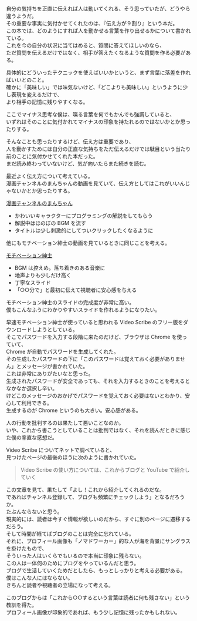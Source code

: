 自分の気持ちを正直に伝えれば人は動いてくれる、そう思っていたが、どうやら違うようだ。  
その重要な事実に気付かせてくれたのは、『伝え方が９割り』という本だ。  
この本では、どのようにすれば人を動かせる言葉を作り出せるかについて書かれている。  
これを今の自分の状況に当てはめると、質問に答えてほしいのなら、  
ただ質問を伝えるだけではなく、相手が答えたくなるような質問を作る必要がある。  

具体的にどういったテクニックを使えばいいかというと、まず言葉に落差を作ればいいとのこと。  
確かに「美味しい」では味気ないけど、「どこよりも美味しい」というように少し表現を変えるだけで、  
より相手の記憶に残りやすくなる。  

ここでマイナス思考な僕は、喋る言葉を何でもかんでも強調していると、  
いずれはそのことに気付かれてマイナスの印象を持たれるのではないかとか思ったりする。  

そんなことも思ったりするけど、伝え方は重要であり、  
人を動かすためには自分の正直な気持ちをただ伝えるだけでは駄目という当たり前のことに気付かせてくれた本だった。  
まだ読み終わっていないけど、気が向いたらまた続きを読む。

最近よく伝え方について考えている。  
漫画チャンネルのまんちゃんの動画を見ていて、伝え方としてはこれがいいんじゃないかとか思ったりする。  

[漫画チャンネルのまんちゃん](https://youtu.be/pQQVzrP5RYk)

* かわいいキャラクターにプログラミングの解説をしてもらう
* 解説中はほのぼの BGM を流す
* タイトルは少し刺激的にしてついクリックしたくなるように

他にもモチベーション紳士の動画を見ているときに同じことを考える。

[モチベーション紳士](https://www.youtube.com/channel/UCyqm-wh5pjlgw_w7yDlbUng)

* BGM は控えめ。落ち着きのある音楽に
* 地声よりも少しだけ高く
* 丁寧なスライド
* 「○○分で」と最初に伝えて視聴者に安心感を与える

モチベーション紳士のスライドの完成度が非常に高い。  
僕もこんなふうにわかりやすいスライドを作れるようになりたい。  

早速モチベーション紳士が使っていると思われる Video Scribe のフリー版をダウンロードしようとしている。  
そこでパスワードを入力する段階に来たのだけど、ブラウザは Chrome を使っていて、  
Chrome が自動でパスワードを生成してくれた。  
その生成したパスワードの下に「このパスワードは覚えておく必要がありません」とメッセージが書かれていた。  
これは非常にありがたいなと思った。  
生成されたパスワードが安全であっても、それを入力するときのことを考えるとなかなか選択し辛い。  
けどこのメッセージのおかげでパスワードを覚えておく必要はないとわかり、安心して利用できる。  
生成するのが Chrome というのも大きい。安心感がある。

人の行動を批判するのは果たして悪いことなのか。  
いや、これから書こうとしていることは批判ではなく、それを読んだときに感じた僕の率直な感想だ。  

Video Scribe についてネットで調べていると、  
見つけたページの最後のほうに次のように書かれていた。  

> Video Scribe の使い方については、これからブログと YouTube で紹介していく

この文章を見て、果たして「よし！これから紹介してくれるのだな。  
であればチャンネル登録して、ブログも頻繁にチェックしよう」となるだろうか。  
たぶんならないと思う。  
現実的には、読者は今すぐ情報が欲しいのだから、すぐに別のページに遷移するだろう。  
そして時間が経てばブログのことは完全に忘れている。  
それに、プロフィール画像も「ノマドワーカー」的な人が海を背景にサングラスを掛けたもので、  
そういった人はいくらでもいるので本当に印象に残らない。  
この人は一体何のためにブログをやっているんだと思う。  
ブログで生活していくためだとしたら、もっとしっかりと考える必要がある。  
僕はこんな人にはならない。  
きちんと読者や視聴者の立場になって考える。  

このブログからは「これから○○するという言葉は読者に何も残さない」という教訓を得た。  
プロフィール画像が印象的であれば、もう少し記憶に残ったかもしれない。  
